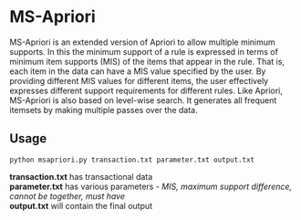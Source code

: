 # MS-Apriori
MS-Apriori is an extended version of Apriori to allow multiple minimum supports. In this the minimum support of a rule is expressed in terms of minimum item supports (MIS) of the items that appear in the rule. That is, each item in the data can have a MIS value specified by the user. By providing different MIS values for different items, the user effectively expresses different support requirements for different rules. Like Apriori, MS-Apriori is also based on level-wise search. It generates all frequent itemsets by making multiple passes over the data.

## Usage
`python msapriori.py transaction.txt parameter.txt output.txt`

**transaction.txt** has transactional data</br>
**parameter.txt** has various parameters - _MIS, maximum support difference, cannot be together, must have_ </br>
**output.txt** will contain the final output
